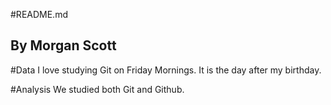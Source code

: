 #README.md
## By Morgan Scott

#Data
I love studying Git on Friday Mornings. 
It is the day after my birthday.

#Analysis
We studied both Git and Github. 